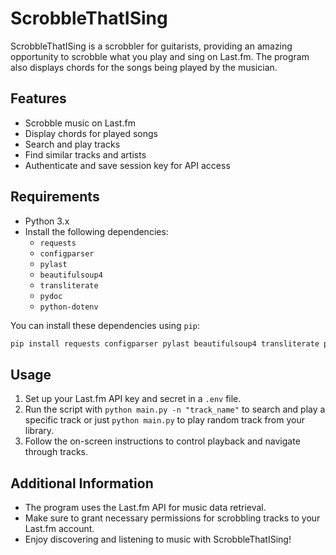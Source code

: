 # ScrobbleThatISing

ScrobbleThatISing is a scrobbler for guitarists, providing an amazing opportunity to scrobble what you play and sing on Last.fm. The program also displays chords for the songs being played by the musician.

## Features
- Scrobble music on Last.fm
- Display chords for played songs
- Search and play tracks
- Find similar tracks and artists
- Authenticate and save session key for API access

## Requirements
- Python 3.x
- Install the following dependencies:
  - `requests`
  - `configparser`
  - `pylast`
  - `beautifulsoup4`
  - `transliterate`
  - `pydoc`
  - `python-dotenv`

You can install these dependencies using `pip`:
```bash
pip install requests configparser pylast beautifulsoup4 transliterate pydoc python-dotenv
```

## Usage
1. Set up your Last.fm API key and secret in a `.env` file.
2. Run the script with `python main.py -n "track_name"` to search and play a specific track or just `python main.py` to play random track from your library.
3. Follow the on-screen instructions to control playback and navigate through tracks.

## Additional Information
- The program uses the Last.fm API for music data retrieval.
- Make sure to grant necessary permissions for scrobbling tracks to your Last.fm account.
- Enjoy discovering and listening to music with ScrobbleThatISing!
